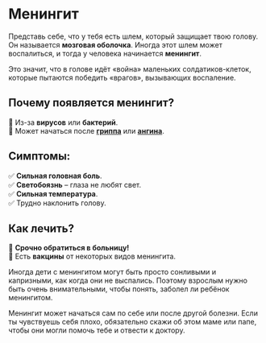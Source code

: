 # Менингит

Представь себе, что у тебя есть шлем, который защищает твою голову. Он называется **мозговая оболочка**. Иногда этот шлем может воспалиться, и тогда у человека начинается **менингит**.

Это значит, что в голове идёт «война» маленьких солдатиков-клеток, которые пытаются победить «врагов», вызывающих воспаление. 

## Почему появляется менингит?
🔹 Из-за **вирусов** или **бактерий**.  
🔹 Может начаться после **[гриппа](gripp.md)** или **[ангина](tonsillitis.md)**.  

## Симптомы:
✅ **Сильная головная боль**.  
✅ **Светобоязнь** – глаза не любят свет.  
✅ **Сильная температура**.  
✅ Трудно наклонить голову.  

## Как лечить?
🏥 **Срочно обратиться в больницу!**  
💉 Есть **вакцины** от некоторых видов менингита.  

Иногда дети с менингитом могут быть просто сонливыми и капризными, как когда они не выспались. Поэтому взрослым нужно быть очень внимательными, чтобы понять, заболел ли ребёнок менингитом.

Менингит может начаться сам по себе или после другой болезни. Если ты чувствуешь себя плохо, обязательно скажи об этом маме или папе, чтобы они могли помочь тебе и отвести к доктору.